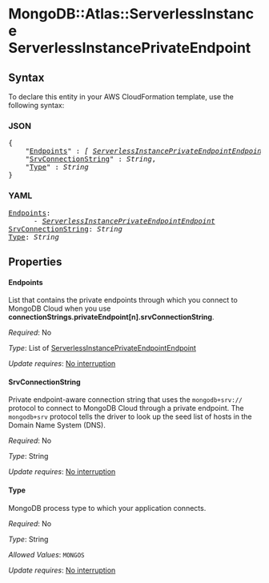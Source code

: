 # MongoDB::Atlas::ServerlessInstance ServerlessInstancePrivateEndpoint

## Syntax

To declare this entity in your AWS CloudFormation template, use the following syntax:

### JSON

<pre>
{
    "<a href="#endpoints" title="Endpoints">Endpoints</a>" : <i>[ <a href="serverlessinstanceprivateendpointendpoint.md">ServerlessInstancePrivateEndpointEndpoint</a>, ... ]</i>,
    "<a href="#srvconnectionstring" title="SrvConnectionString">SrvConnectionString</a>" : <i>String</i>,
    "<a href="#type" title="Type">Type</a>" : <i>String</i>
}
</pre>

### YAML

<pre>
<a href="#endpoints" title="Endpoints">Endpoints</a>: <i>
      - <a href="serverlessinstanceprivateendpointendpoint.md">ServerlessInstancePrivateEndpointEndpoint</a></i>
<a href="#srvconnectionstring" title="SrvConnectionString">SrvConnectionString</a>: <i>String</i>
<a href="#type" title="Type">Type</a>: <i>String</i>
</pre>

## Properties

#### Endpoints

List that contains the private endpoints through which you connect to MongoDB Cloud when you use **connectionStrings.privateEndpoint[n].srvConnectionString**.

_Required_: No

_Type_: List of <a href="serverlessinstanceprivateendpointendpoint.md">ServerlessInstancePrivateEndpointEndpoint</a>

_Update requires_: [No interruption](https://docs.aws.amazon.com/AWSCloudFormation/latest/UserGuide/using-cfn-updating-stacks-update-behaviors.html#update-no-interrupt)

#### SrvConnectionString

Private endpoint-aware connection string that uses the `mongodb+srv://` protocol to connect to MongoDB Cloud through a private endpoint. The `mongodb+srv` protocol tells the driver to look up the seed list of hosts in the Domain Name System (DNS).

_Required_: No

_Type_: String

_Update requires_: [No interruption](https://docs.aws.amazon.com/AWSCloudFormation/latest/UserGuide/using-cfn-updating-stacks-update-behaviors.html#update-no-interrupt)

#### Type

MongoDB process type to which your application connects.


_Required_: No

_Type_: String

_Allowed Values_: <code>MONGOS</code>

_Update requires_: [No interruption](https://docs.aws.amazon.com/AWSCloudFormation/latest/UserGuide/using-cfn-updating-stacks-update-behaviors.html#update-no-interrupt)

